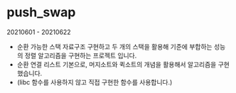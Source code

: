 # push_swap 
20210601 - 20210622
- 순환 가능한 스택 자료구조 구현하고 두 개의 스택을 활용해 기준에 부합하는 성능의 정렬 알고리즘을 구현하는 프로젝트 입니다.
- 순환 연결 리스트 기본으로, 머지소트와 퀵소트의 개념을 활용해서 알고리즘을 구현했습니다.
- (libc 함수를 사용하지 않고 직접 구현한 함수를 사용합니다.)
